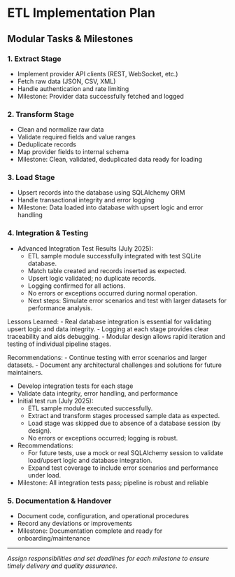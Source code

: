 # ETL Implementation Plan

## Modular Tasks & Milestones

### 1. Extract Stage

- Implement provider API clients (REST, WebSocket, etc.)
- Fetch raw data (JSON, CSV, XML)
- Handle authentication and rate limiting
- Milestone: Provider data successfully fetched and logged

### 2. Transform Stage

- Clean and normalize raw data
- Validate required fields and value ranges
- Deduplicate records
- Map provider fields to internal schema
- Milestone: Clean, validated, deduplicated data ready for loading

### 3. Load Stage

- Upsert records into the database using SQLAlchemy ORM
- Handle transactional integrity and error logging
- Milestone: Data loaded into database with upsert logic and error handling

### 4. Integration & Testing

- Advanced Integration Test Results (July 2025):
  - ETL sample module successfully integrated with test SQLite database.
  - Match table created and records inserted as expected.
  - Upsert logic validated; no duplicate records.
  - Logging confirmed for all actions.
  - No errors or exceptions occurred during normal operation.
  - Next steps: Simulate error scenarios and test with larger datasets for performance analysis.

Lessons Learned: - Real database integration is essential for validating upsert logic and data integrity. - Logging at each stage provides clear traceability and aids debugging. - Modular design allows rapid iteration and testing of individual pipeline stages.

Recommendations: - Continue testing with error scenarios and larger datasets. - Document any architectural challenges and solutions for future maintainers.

- Develop integration tests for each stage
- Validate data integrity, error handling, and performance
- Initial test run (July 2025):
  - ETL sample module executed successfully.
  - Extract and transform stages processed sample data as expected.
  - Load stage was skipped due to absence of a database session (by design).
  - No errors or exceptions occurred; logging is robust.
- Recommendations:
  - For future tests, use a mock or real SQLAlchemy session to validate load/upsert logic and database integration.
  - Expand test coverage to include error scenarios and performance under load.
- Milestone: All integration tests pass; pipeline is robust and reliable

### 5. Documentation & Handover

- Document code, configuration, and operational procedures
- Record any deviations or improvements
- Milestone: Documentation complete and ready for onboarding/maintenance

---

_Assign responsibilities and set deadlines for each milestone to ensure timely delivery and quality assurance._
